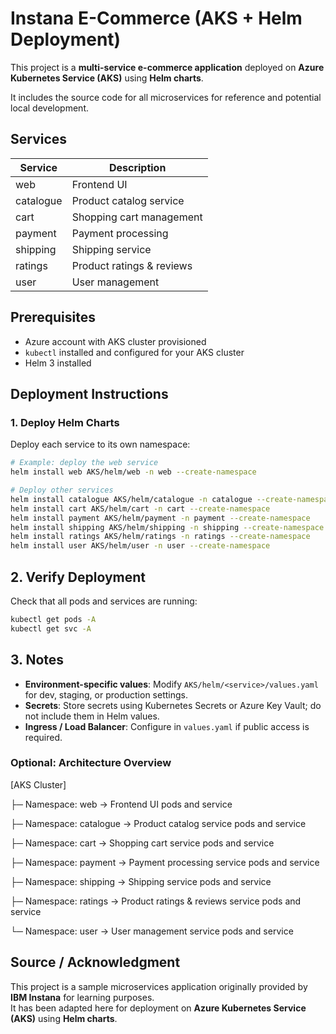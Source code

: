 # Instana E-Commerce (AKS + Helm Deployment)

This project is a **multi-service e-commerce application** deployed on **Azure Kubernetes Service (AKS)** using **Helm charts**.

It includes the source code for all microservices for reference and potential local development.

## Services

| Service    | Description               |
|------------|---------------------------|
| web        | Frontend UI               |
| catalogue  | Product catalog service   |
| cart       | Shopping cart management  |
| payment    | Payment processing        |
| shipping   | Shipping service          |
| ratings    | Product ratings & reviews |
| user       | User management           |

## Prerequisites

- Azure account with AKS cluster provisioned
- `kubectl` installed and configured for your AKS cluster
- Helm 3 installed

## Deployment Instructions

### 1. Deploy Helm Charts

Deploy each service to its own namespace:

```bash
# Example: deploy the web service
helm install web AKS/helm/web -n web --create-namespace

# Deploy other services
helm install catalogue AKS/helm/catalogue -n catalogue --create-namespace
helm install cart AKS/helm/cart -n cart --create-namespace
helm install payment AKS/helm/payment -n payment --create-namespace
helm install shipping AKS/helm/shipping -n shipping --create-namespace
helm install ratings AKS/helm/ratings -n ratings --create-namespace
helm install user AKS/helm/user -n user --create-namespace
```

## 2. Verify Deployment

Check that all pods and services are running:

```bash
kubectl get pods -A
kubectl get svc -A
```

## 3. Notes

- **Environment-specific values**: Modify `AKS/helm/<service>/values.yaml` for dev, staging, or production settings.  
- **Secrets**: Store secrets using Kubernetes Secrets or Azure Key Vault; do not include them in Helm values.  
- **Ingress / Load Balancer**: Configure in `values.yaml` if public access is required.  

### Optional: Architecture Overview

[AKS Cluster]

├─ Namespace: web → Frontend UI pods and service

├─ Namespace: catalogue → Product catalog service pods and service

├─ Namespace: cart → Shopping cart service pods and service

├─ Namespace: payment → Payment processing service pods and service

├─ Namespace: shipping → Shipping service pods and service

├─ Namespace: ratings → Product ratings & reviews service pods and service

└─ Namespace: user → User management service pods and service


## Source / Acknowledgment

This project is a sample microservices application originally provided by **IBM Instana** for learning purposes.  
It has been adapted here for deployment on **Azure Kubernetes Service (AKS)** using **Helm charts**.


